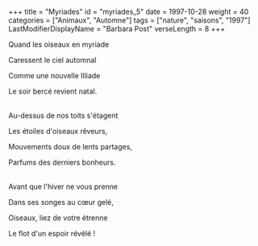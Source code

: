 +++
title = "Myriades"
id = "myriades_5"
date = 1997-10-28
weight = 40
categories = ["Animaux", "Automne"]
tags = ["nature", "saisons", "1997"]
LastModifierDisplayName = "Barbara Post"
verseLength = 8
+++

Quand les oiseaux en myriade

Caressent le ciel automnal

Comme une nouvelle Illiade

Le soir bercé revient natal.

 \
Au-dessus de nos toits s'étagent

Les étoiles d'oiseaux rêveurs,

Mouvements doux de lents partages,

Parfums des derniers bonheurs.

 \
Avant que l'hiver ne vous prenne

Dans ses songes au cœur gelé,

Oiseaux, liez de votre étrenne

Le flot d'un espoir révélé !
